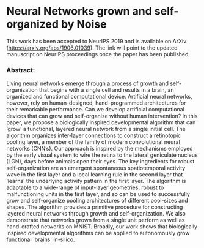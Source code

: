 # Neural Networks grown and self-organized by Noise

This work has been accepted to NeurIPS 2019 and is available on ArXiv (https://arxiv.org/abs/1906.01039). The link will point to the updated manuscript on NeurIPS proceedings once the paper has been published. 

### Abstract:

Living neural networks emerge through a process of growth and self-organization that begins with a single cell and results in a brain, 
an organized and functional computational device. Artificial neural networks, however, rely on human-designed, hand-programmed architectures for their remarkable performance. Can we develop artificial computational devices that can grow and self-organize without human intervention? In this paper, we propose a biologically inspired developmental algorithm that can ‘grow’ a functional, layered neural network from a single initial cell. The algorithm organizes inter-layer connections to construct a retinotopic pooling layer, a member of the family of modern convolutional neural networks (CNN’s).  Our approach is inspired by the mechanisms employed by the early visual system to wire the retina to the lateral geniculate nucleus (LGN), days before animals open their eyes.  The key ingredients for robust self-organization are an emergent spontaneous spatiotemporal activity wave in the first layer and a local learning rule in the second layer that ‘learns’ the underlying activity pattern in the first layer.  The algorithm is adaptable to a wide-range of input-layer geometries, robust to malfunctioning units in the first layer, and so can be used to successfully grow and self-organize pooling architectures of different pool-sizes and shapes. The algorithm provides a primitive procedure for constructing layered neural networks through growth and self-organization. We also demonstrate that networks grown from a single unit perform as well as hand-crafted networks on MNIST. Broadly, our work shows that biologically inspired developmental algorithms can be applied to autonomously grow functional `brains' in-silico.
